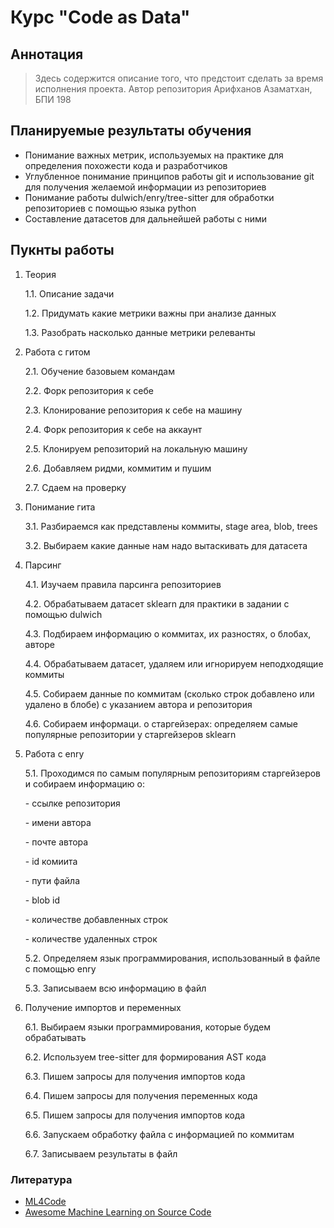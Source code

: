 # Курс "Code as Data"
## Аннотация

> Здесь содержится описание того, что предстоит сделать за время исполнения проекта. Автор репозитория Арифханов Азаматхан, БПИ 198

## Планируемые результаты обучения
* Понимание важных метрик, используемых на практике для определения похожести кода и разработчиков
* Углубленное понимание принципов работы git и использование git для получения желаемой информации из репозиториев
* Понимание работы dulwich/enry/tree-sitter для обработки репозиториев с помощью языка python
* Составление датасетов для дальнейшей работы с ними

## Пукнты работы
1. Теория
	<p>1.1. Описание задачи
	<p>1.2. Придумать какие метрики важны при анализе данных
	<p>1.3. Разобрать насколько данные метрики релеванты
2. Работа с гитом
	<p>2.1. Обучение базовыем командам
	<p>2.2. Форк репозитория к себе
	<p>2.3. Клонирование репозитория к себе на машину
	<p>2.4. Форк репозитория к себе на аккаунт
	<p>2.5. Клонируем репозиторий на локальную машину
	<p>2.6. Добавляем ридми, коммитим и пушим
	<p>2.7. Сдаем на проверку
3. Понимание гита
	<p>3.1. Разбираемся как представлены коммиты, stage area, blob, trees
	<p>3.2. Выбираем какие данные нам надо вытаскивать для датасета
4. Парсинг
	<p>4.1. Изучаем правила парсинга репозиториев
	<p>4.2. Обрабатываем датасет sklearn для практики в задании с помощью dulwich
	<p>4.3. Подбираем информацию о коммитах, их разностях, о блобах, авторе
	<p>4.4. Обрабатываем датасет, удаляем или игнорируем неподходящие коммиты
	<p>4.5. Собираем данные по коммитам (сколько строк добавлено или удалено в блобе) с указанием автора и репозитория 
	<p>4.6. Собираем информаци. о старгейзерах: определяем самые популярные репозитории у старгейзеров sklearn
5. Работа с enry
	<p>5.1. Проходимся по самым популярным репозиториям старгейзеров и собираем информацию о:
		<p>- ссылке репозитория
		<p>- имени автора
		<p>- почте автора
		<p>- id комиита
		<p>- пути файла
		<p>- blob id
		<p>- количестве добавленных строк
		<p>- количестве удаленных строк
	<p>5.2. Определяем язык программирования, использованный в файле с помощью enry
	<p>5.3. Записываем всю информацию в файл
6. Получение импортов и переменных
	<p>6.1. Выбираем языки программирования, которые будем обрабатывать
	<p>6.2. Используем tree-sitter для формирования AST кода
	<p>6.3. Пишем запросы для получения импортов кода
	<p>6.4. Пишем запросы для получения переменных кода
	<p>6.5. Пишем запросы для получения импортов кода
	<p>6.6. Запускаем обработку файла с информацией по коммитам
	<p>6.7. Записываем результаты в файл

### Литература
* [ML4Code](https://ml4code.github.io/)
* [Awesome Machine Learning on Source Code](https://github.com/src-d/awesome-machine-learning-on-source-code)
